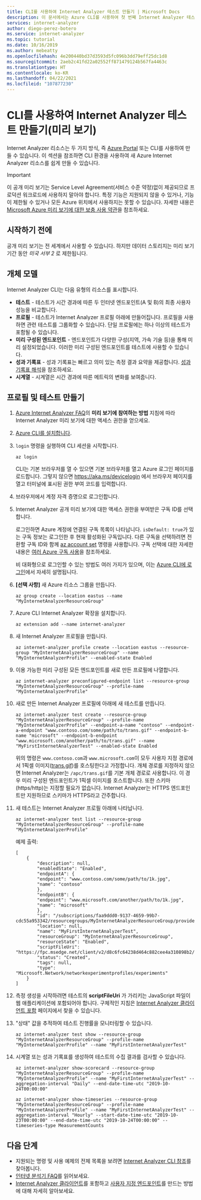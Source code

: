 ```yaml
---
title: CLI를 사용하여 Internet Analyzer 테스트 만들기 | Microsoft Docs
description: 이 문서에서는 Azure CLI를 사용하여 첫 번째 Internet Analyzer 테스트를 만드는 방법을 알아봅니다.
services: internet-analyzer
author: diego-perez-botero
ms.service: internet-analyzer
ms.topic: tutorial
ms.date: 10/16/2019
ms.author: mebeatty
ms.openlocfilehash: 4e200440bd37d3593d5fc096b3dd79eff25dc1d8
ms.sourcegitcommit: 2aeb2c41fd22a02552ff871479124b567fa4463c
ms.translationtype: HT
ms.contentlocale: ko-KR
ms.lasthandoff: 04/22/2021
ms.locfileid: "107877230"
---
```

# <a name="create-an-internet-analyzer-test-using-cli-preview"></a>CLI를 사용하여 Internet Analyzer 테스트 만들기(미리 보기)

Internet Analyzer 리소스는 두 가지 방식, 즉 [Azure Portal](internet-analyzer-create-test-portal.md) 또는 CLI를 사용하여 만들 수 있습니다. 이 섹션을 참조하면 CLI 환경을 사용하여 새 Azure Internet Analyzer 리소스를 쉽게 만들 수 있습니다. 


> [!IMPORTANT]
> 이 공개 미리 보기는 Service Level Agreement(서비스 수준 약정)없이 제공되므로 프로덕션 워크로드에 사용하지 말아야 합니다. 특정 기능은 지원되지 않을 수 있거나, 기능이 제한될 수 있거나 모든 Azure 위치에서 사용하지는 못할 수 있습니다. 자세한 내용은 [Microsoft Azure 미리 보기에 대한 보충 사용 약관](https://azure.microsoft.com/support/legal/preview-supplemental-terms/)을 참조하세요.
>

## <a name="before-you-begin"></a>시작하기 전에

공개 미리 보기는 전 세계에서 사용할 수 있습니다. 하지만 데이터 스토리지는 미리 보기 기간 동안 *미국 서부 2* 로 제한됩니다.

## <a name="object-model"></a>개체 모델
Internet Analyzer CLI는 다음 유형의 리소스를 표시합니다.
* **테스트** - 테스트가 시간 경과에 따른 두 인터넷 엔드포인트(A 및 B)의 최종 사용자 성능을 비교합니다.
* **프로필** - 테스트가 Internet Analyzer 프로필 아래에 만들어집니다. 프로필을 사용하면 관련 테스트를 그룹화할 수 있습니다. 단일 프로필에는 하나 이상의 테스트가 포함될 수 있습니다.
* **미리 구성된 엔드포인트** - 엔드포인트가 다양한 구성(지역, 가속 기술 등)을 통해 미리 설정되었습니다. 이러한 미리 구성된 엔드포인트를 테스트에 사용할 수 있습니다.
* **성과 기록표** - 성과 기록표는 빠르고 의미 있는 측정 결과 요약을 제공합니다. [성과 기록표 해석](internet-analyzer-scorecard.md)을 참조하세요.
* **시계열** - 시계열은 시간 경과에 따른 메트릭의 변화를 보여줍니다.

## <a name="profile-and-test-creation"></a>프로필 및 테스트 만들기
1. [Azure Internet Analyzer FAQ](internet-analyzer-faq.md)의 **미리 보기에 참여하는 방법** 지침에 따라 Internet Analyzer 미리 보기에 대한 액세스 권한을 얻으세요.
2. [Azure CLI를 설치합니다](/cli/azure/install-azure-cli).
3. `login` 명령을 실행하여 CLI 세션을 시작합니다.
    ```azurecli-interactive
    az login
    ```

    CLI는 기본 브라우저를 열 수 있으면 기본 브라우저를 열고 Azure 로그인 페이지를 로드합니다.
    그렇지 않으면 https://aka.ms/devicelogin 에서 브라우저 페이지를 열고 터미널에 표시된 권한 부여 코드를 입력합니다.

4. 브라우저에서 계정 자격 증명으로 로그인합니다.

5. Internet Analyzer 공개 미리 보기에 대한 액세스 권한을 부여받은 구독 ID를 선택합니다.

    로그인하면 Azure 계정에 연결된 구독 목록이 나타납니다. `isDefault: true`가 있는 구독 정보는 로그인한 후 현재 활성화된 구독입니다. 다른 구독을 선택하려면 전환할 구독 ID와 함께 [az account set](/cli/azure/account#az_account_set) 명령을 사용합니다. 구독 선택에 대한 자세한 내용은 [여러 Azure 구독 사용](/cli/azure/manage-azure-subscriptions-azure-cli)을 참조하세요.

    비 대화형으로 로그인할 수 있는 방법도 여러 가지가 있으며, 이는 [Azure CLI에 로그인](/cli/azure/authenticate-azure-cli)에서 자세히 설명됩니다.

6. **[선택 사항]** 새 Azure 리소스 그룹을 만듭니다.
    ```azurecli-interactive
    az group create --location eastus --name "MyInternetAnalyzerResourceGroup"
    ```

7. Azure CLI Internet Analyzer 확장을 설치합니다.
     ```azurecli-interactive
    az extension add --name internet-analyzer
    ```

8. 새 Internet Analyzer 프로필을 만듭니다.
    ```azurecli-interactive
    az internet-analyzer profile create --location eastus --resource-group "MyInternetAnalyzerResourceGroup" --name "MyInternetAnalyzerProfile" --enabled-state Enabled
    ```

9. 이용 가능한 미리 구성된 모든 엔드포인트를 새로 만든 프로필에 나열합니다.
    ```azurecli-interactive
    az internet-analyzer preconfigured-endpoint list --resource-group "MyInternetAnalyzerResourceGroup" --profile-name "MyInternetAnalyzerProfile"
    ```

10. 새로 만든 Internet Analyzer 프로필에 아래에 새 테스트를 만듭니다.
    ```azurecli-interactive
    az internet-analyzer test create --resource-group "MyInternetAnalyzerResourceGroup" --profile-name "MyInternetAnalyzerProfile" --endpoint-a-name "contoso" --endpoint-a-endpoint "www.contoso.com/some/path/to/trans.gif" --endpoint-b-name "microsoft" --endpoint-b-endpoint "www.microsoft.com/another/path/to/trans.gif" --name "MyFirstInternetAnalyzerTest" --enabled-state Enabled
    ```

    위의 명령은 `www.contoso.com`과 `www.microsoft.com`이 모두 사용자 지정 경로에서 1픽셀 이미지([trans.gif](https://fpc.msedge.net/apc/trans.gif))를 호스팅한다고 가정합니다. 개체 경로를 지정하지 않으면 Internet Analyzer는 `/apc/trans.gif`를 기본 개체 경로로 사용합니다. 이 경우 미리 구성된 엔드포인트가 1픽셀 이미지를 호스트합니다. 또한 스키마(https/http)는 지정할 필요가 없습니다. Internet Analyzer는 HTTPS 엔드포인트만 지원하므로 스키마가 HTTPS라고 간주합니다.

11. 새 테스트는 Internet Analyzer 프로필 아래에 나타납니다.
    ```azurecli-interactive
    az internet-analyzer test list --resource-group "MyInternetAnalyzerResourceGroup" --profile-name "MyInternetAnalyzerProfile"
    ```

    예제 출력:
    ````
    [
        {
            "description": null,
            "enabledState": "Enabled",
            "endpointA": {
            "endpoint": "www.contoso.com/some/path/to/1k.jpg",
            "name": "contoso"
            },
            "endpointB": {
            "endpoint": "www.microsoft.com/another/path/to/1k.jpg",
            "name": "microsoft"
            },
            "id": "/subscriptions/faa9ddd0-9137-4659-99b7-cdc55a953342/resourcegroups/MyInternetAnalyzerResourceGroup/providers/Microsoft.Network/networkexperimentprofiles/MyInternetAnalyzerProfile/experiments/MyFirstInternetAnalyzerTest",
            "location": null,
            "name": "MyFirstInternetAnalyzerTest",
            "resourceGroup": "MyInternetAnalyzerResourceGroup",
            "resourceState": "Enabled",
            "scriptFileUri": "https://fpc.msedge.net/client/v2/d8c6fc64238d464c882cee4a310898b2/ab.min.js",
            "status": "Created",
            "tags": null,
            "type": "Microsoft.Network/networkexperimentprofiles/experiments"
        }
    ]
    ````

12. 측정 생성을 시작하려면 테스트의 **scriptFileUri** 가 가리키는 JavaScript 파일이 웹 애플리케이션에 포함되어야 합니다. 구체적인 지침은 [Internet Analyzer 클라이언트 포함](internet-analyzer-embed-client.md) 페이지에서 찾을 수 있습니다.

13. "상태" 값을 추적하여 테스트 진행률을 모니터링할 수 있습니다.
    ```azurecli-interactive
    az internet-analyzer test show --resource-group "MyInternetAnalyzerResourceGroup" --profile-name "MyInternetAnalyzerProfile" --name "MyFirstInternetAnalyzerTest"
    ```

14. 시계열 또는 성과 기록표를 생성하여 테스트의 수집 결과를 검사할 수 있습니다.
    ```azurecli-interactive
    az internet-analyzer show-scorecard --resource-group "MyInternetAnalyzerResourceGroup" --profile-name "MyInternetAnalyzerProfile" --name "MyFirstInternetAnalyzerTest" --aggregation-interval "Daily" --end-date-time-utc "2019-10-24T00:00:00"
    ```

    ```azurecli-interactive
    az internet-analyzer show-timeseries --resource-group "MyInternetAnalyzerResourceGroup" --profile-name "MyInternetAnalyzerProfile" --name "MyFirstInternetAnalyzerTest" --aggregation-interval "Hourly" --start-date-time-utc "2019-10-23T00:00:00" --end-date-time-utc "2019-10-24T00:00:00" --timeseries-type MeasurementCounts
    ```


## <a name="next-steps"></a>다음 단계

* 지원되는 명령 및 사용 예제의 전체 목록을 보려면 [Internet Analyzer CLI 참조](/cli/azure/internet-analyzer)를 찾아봅니다.
* [인터넷 분석기 FAQ](internet-analyzer-faq.md)를 읽어보세요.
* [Internet Analyzer 클라이언트](internet-analyzer-embed-client.md)를 포함하고 [사용자 지정 엔드포인트](internet-analyzer-custom-endpoint.md)를 만드는 방법에 대해 자세히 알아보세요.